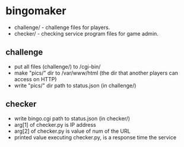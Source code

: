 # bingomaker
* challenge/ - challenge files for players.
* checker/ - checking service program files for game admin.
## challenge
* put all files (challenge/) to /cgi-bin/
* make "pics/" dir to /var/www/html (the dir that another players can access on HTTP)
* write "pics/" dir path to status.json (in challenge/)
## checker
* write bingo.cgi path to status.json (in checker/)
* arg[1] of checker.py is IP address
* arg[2] of checker.py is value of num of the URL
* printed value executing checker.py, is a response time the service
